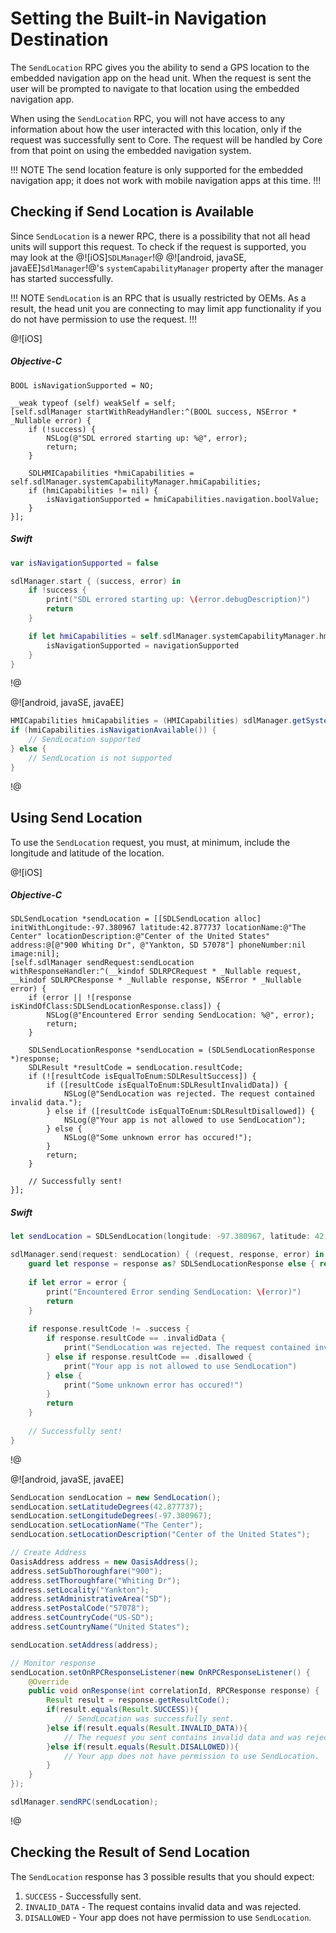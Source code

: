 # Setting the Built-in Navigation Destination
The `SendLocation` RPC gives you the ability to send a GPS location to the embedded navigation app on the head unit. When the request is sent the user will be prompted to navigate to that location using the embedded navigation app. 

When using the `SendLocation` RPC, you will not have access to any information about how the user interacted with this location, only if the request was successfully sent to Core. The request will be handled by Core from that point on using the embedded navigation system.

!!! NOTE
The send location feature is only supported for the embedded navigation app; it does not work with mobile navigation apps at this time.
!!!

## Checking if Send Location is Available
Since `SendLocation` is a newer RPC, there is a possibility that not all head units will support this request. To check if the request is supported, you may look at the @![iOS]`SDLManager`!@ @![android, javaSE, javaEE]`SdlManager`!@'s `systemCapabilityManager` property after the manager has started successfully.

!!! NOTE
`SendLocation` is an RPC that is usually restricted by OEMs. As a result, the head unit you are connecting to may limit app functionality if you do not have permission to use the request.
!!!

@![iOS]
##### Objective-C
```objc
BOOL isNavigationSupported = NO;

__weak typeof (self) weakSelf = self;
[self.sdlManager startWithReadyHandler:^(BOOL success, NSError * _Nullable error) {
    if (!success) {
        NSLog(@"SDL errored starting up: %@", error);
        return;
    }

    SDLHMICapabilities *hmiCapabilities = self.sdlManager.systemCapabilityManager.hmiCapabilities;
    if (hmiCapabilities != nil) {
        isNavigationSupported = hmiCapabilities.navigation.boolValue;
    }
}];
```

##### Swift
```swift
var isNavigationSupported = false

sdlManager.start { (success, error) in
    if !success {
        print("SDL errored starting up: \(error.debugDescription)")
        return
    }

    if let hmiCapabilities = self.sdlManager.systemCapabilityManager.hmiCapabilities, let navigationSupported = hmiCapabilities.navigation?.boolValue {
        isNavigationSupported = navigationSupported
    }
}
```
!@

@![android, javaSE, javaEE]
```java
HMICapabilities hmiCapabilities = (HMICapabilities) sdlManager.getSystemCapabilityManager().getCapability(SystemCapabilityType.HMI);
if (hmiCapabilities.isNavigationAvailable()) {
    // SendLocation supported
} else {
    // SendLocation is not supported
}
```
!@

## Using Send Location
To use the `SendLocation` request, you must, at minimum, include the longitude and latitude of the location.

@![iOS]
##### Objective-C
```objc
SDLSendLocation *sendLocation = [[SDLSendLocation alloc] initWithLongitude:-97.380967 latitude:42.877737 locationName:@"The Center" locationDescription:@"Center of the United States" address:@[@"900 Whiting Dr", @"Yankton, SD 57078"] phoneNumber:nil image:nil];
[self.sdlManager sendRequest:sendLocation withResponseHandler:^(__kindof SDLRPCRequest * _Nullable request, __kindof SDLRPCResponse * _Nullable response, NSError * _Nullable error) {
    if (error || ![response isKindOfClass:SDLSendLocationResponse.class]) {
        NSLog(@"Encountered Error sending SendLocation: %@", error);
        return;
    }
    
    SDLSendLocationResponse *sendLocation = (SDLSendLocationResponse *)response;
    SDLResult *resultCode = sendLocation.resultCode;
    if (![resultCode isEqualToEnum:SDLResultSuccess]) {
        if ([resultCode isEqualToEnum:SDLResultInvalidData]) {
            NSLog(@"SendLocation was rejected. The request contained invalid data.");
        } else if ([resultCode isEqualToEnum:SDLResultDisallowed]) {
            NSLog(@"Your app is not allowed to use SendLocation");
        } else {
            NSLog(@"Some unknown error has occured!");
        }
        return;
    }
    
    // Successfully sent!
}];
```

##### Swift
```swift
let sendLocation = SDLSendLocation(longitude: -97.380967, latitude: 42.877737, locationName: "The Center", locationDescription: "Center of the United States", address: ["900 Whiting Dr", "Yankton, SD 57078"], phoneNumber: nil, image: nil)

sdlManager.send(request: sendLocation) { (request, response, error) in
    guard let response = response as? SDLSendLocationResponse else { return }
    
    if let error = error {
        print("Encountered Error sending SendLocation: \(error)")
        return
    }
    
    if response.resultCode != .success {
        if response.resultCode == .invalidData {
            print("SendLocation was rejected. The request contained invalid data.")
        } else if response.resultCode == .disallowed {
            print("Your app is not allowed to use SendLocation")
        } else {
            print("Some unknown error has occured!")
        }
        return
    }
    
    // Successfully sent!
}
```
!@

@![android, javaSE, javaEE]
```java
SendLocation sendLocation = new SendLocation();
sendLocation.setLatitudeDegrees(42.877737);
sendLocation.setLongitudeDegrees(-97.380967);
sendLocation.setLocationName("The Center");
sendLocation.setLocationDescription("Center of the United States");

// Create Address
OasisAddress address = new OasisAddress();
address.setSubThoroughfare("900");
address.setThoroughfare("Whiting Dr");
address.setLocality("Yankton");
address.setAdministrativeArea("SD");
address.setPostalCode("57078");
address.setCountryCode("US-SD");
address.setCountryName("United States");

sendLocation.setAddress(address);

// Monitor response
sendLocation.setOnRPCResponseListener(new OnRPCResponseListener() {
    @Override
    public void onResponse(int correlationId, RPCResponse response) {
        Result result = response.getResultCode();
        if(result.equals(Result.SUCCESS)){
            // SendLocation was successfully sent.
        }else if(result.equals(Result.INVALID_DATA)){
            // The request you sent contains invalid data and was rejected.
        }else if(result.equals(Result.DISALLOWED)){
            // Your app does not have permission to use SendLocation.
        }
    }
});

sdlManager.sendRPC(sendLocation);
```
!@

## Checking the Result of Send Location
The `SendLocation` response has 3 possible results that you should expect:

1. `SUCCESS` - Successfully sent.
2. `INVALID_DATA` - The request contains invalid data and was rejected.
3. `DISALLOWED` - Your app does not have permission to use `SendLocation`.